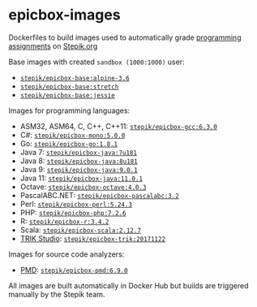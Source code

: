 # epicbox-images
Dockerfiles to build images used to automatically grade
[programming assignments](https://stepik.org/lesson/9173/) on [Stepik.org](https://stepik.org/)

Base images with created `sandbox (1000:1000)` user:
* [`stepik/epicbox-base:alpine-3.6`](https://hub.docker.com/r/stepik/epicbox-base/)
* [`stepik/epicbox-base:stretch`](https://hub.docker.com/r/stepik/epicbox-base/)
* [`stepik/epicbox-base:jessie`](https://hub.docker.com/r/stepik/epicbox-base/)

Images for programming languages:
* ASM32, ASM64, C, C++, C++11: [`stepik/epicbox-gcc:6.3.0`](https://hub.docker.com/r/stepik/epicbox-gcc/)
* C#: [`stepik/epicbox-mono:5.0.0`](https://hub.docker.com/r/stepik/epicbox-mono/)
* Go: [`stepik/epicbox-go:1.8.1`](https://hub.docker.com/r/stepik/epicbox-go/)
* Java 7: [`stepik/epicbox-java:7u181`](https://hub.docker.com/r/stepik/epicbox-java/)
* Java 8: [`stepik/epicbox-java:8u181`](https://hub.docker.com/r/stepik/epicbox-java/)
* Java 9: [`stepik/epicbox-java:9.0.1`](https://hub.docker.com/r/stepik/epicbox-java/)
* Java 11: [`stepik/epicbox-java:11.0.1`](https://hub.docker.com/r/stepik/epicbox-java/)
* Octave: [`stepik/epicbox-octave:4.0.3`](https://hub.docker.com/r/stepik/epicbox-octave/)
* PascalABC.NET: [`stepik/epicbox-pascalabc:3.2`](https://hub.docker.com/r/stepik/epicbox-pascalabc/)
* Perl: [`stepik/epicbox-perl:5.24.3`](https://hub.docker.com/r/stepik/epicbox-perl/)
* PHP: [`stepik/epicbox-php:7.2.6`](https://hub.docker.com/r/stepik/epicbox-php/)
* R: [`stepik/epicbox-r:3.4.2`](https://hub.docker.com/r/stepik/epicbox-r/)
* Scala: [`stepik/epicbox-scala:2.12.7`](https://hub.docker.com/r/stepik/epicbox-scala/)
* [TRIK Studio](http://www.trikset.com/): [`stepik/epicbox-trik:20171122`](https://hub.docker.com/r/stepik/epicbox-trik/)

Images for source code analyzers:
* [PMD](https://pmd.github.io): [`stepik/epicbox-pmd:6.9.0`](https://hub.docker.com/r/stepik/epicbox-pmd/)

All images are built automatically in Docker Hub but builds are triggered manually by the Stepik team.
